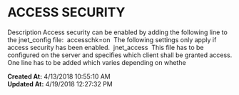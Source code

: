 # ACCESS SECURITY

Description Access security can be enabled by adding the following line to the jnet_config file:  accesschk=on  The following settings only apply if access security has been enabled.  jnet_access  This file has to be configured on the server and specifies which client shall be granted access. One line has to be added which varies depending on whethe  

**Created At:** 4/13/2018 10:55:10 AM  
**Updated At:** 4/19/2018 12:27:32 PM  

